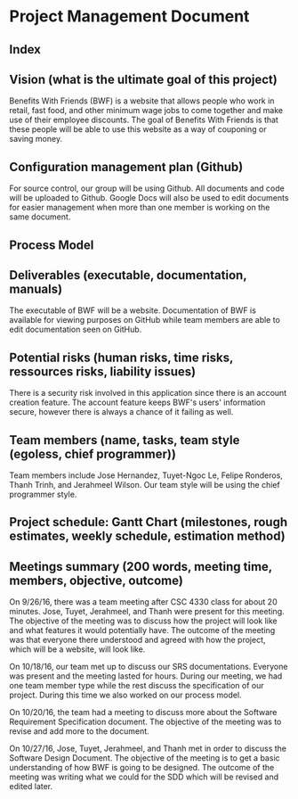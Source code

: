 # Project Management Document

## Index

## Vision (what is the ultimate goal of this project)
Benefits With Friends (BWF) is a website that allows people who work in retail, fast food, and other minimum wage jobs to come together and make use of their employee discounts. The goal of Benefits With Friends is that these people will be able to use this website as a way of couponing or saving money. 

## Configuration management plan (Github)
For source control, our group will be using Github. All documents and code will be uploaded to Github. Google Docs will also be used to edit documents for easier management when more than one member is working on the same document.

## Process Model

## Deliverables (executable, documentation, manuals)
The executable of BWF will be a website. Documentation of BWF is available for viewing purposes on GitHub while team members are able to edit documentation seen on GitHub.

## Potential risks (human risks, time risks, ressources risks, liability issues)
There is a security risk involved in this application since there is an account creation feature. The account feature keeps BWF's users' information secure, however there is always a chance of it failing as well.

## Team members (name, tasks, team style (egoless, chief programmer))
Team members include Jose Hernandez, Tuyet-Ngoc Le, Felipe Ronderos, Thanh Trinh, and Jerahmeel Wilson. Our team style will be using the chief programmer style.

## Project schedule: Gantt Chart (milestones, rough estimates, weekly schedule, estimation method)

## Meetings summary (200 words, meeting time, members, objective, outcome)
On 9/26/16, there was a team meeting after CSC 4330 class for about 20 minutes. Jose, Tuyet, Jerahmeel, and Thanh were present for this meeting. The objective of the meeting was to discuss how the project will look like and what features it would potentially have. The outcome of the meeting was that everyone there understood and agreed with how the project, which will be a website, will look like.

On 10/18/16, our team met up to discuss our SRS documentations. Everyone was present and the meeting lasted for <time> hours. During our meeting, we had one team member type while the rest discuss the specification of our project. During this time we also worked on our process model.

On 10/20/16, the team had a meeting to discuss more about the Software Requirement Specification document. The objective of the meeting was to revise and add more to the document.

On 10/27/16, Jose, Tuyet, Jerahmeel, and Thanh met in order to discuss the Software Design Document. The objective of the meeting is to get a basic understanding of how BWF is going to be designed. The outcome of the meeting was writing what we could for the SDD which will be revised and edited later.

